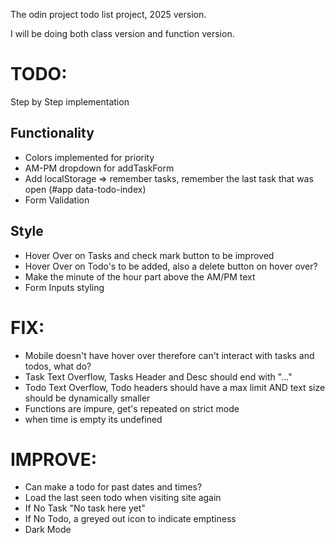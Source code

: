 The odin project todo list project, 2025 version.

I will be doing both class version and function version.

# TODO:

Step by Step implementation

## Functionality

- Colors implemented for priority
- AM-PM dropdown for addTaskForm
- Add localStorage => remember tasks, remember the last task that was open (#app data-todo-index)
- Form Validation

## Style

- Hover Over on Tasks and check mark button to be improved
- Hover Over on Todo's to be added, also a delete button on hover over?
- Make the minute of the hour part above the AM/PM text
- Form Inputs styling

# FIX:

- Mobile doesn't have hover over therefore can't interact with tasks and todos, what do?
- Task Text Overflow, Tasks Header and Desc should end with "..."
- Todo Text Overflow, Todo headers should have a max limit AND text size should be dynamically smaller
- Functions are impure, get's repeated on strict mode
- when time is empty its undefined

# IMPROVE:

- Can make a todo for past dates and times?
- Load the last seen todo when visiting site again
- If No Task "No task here yet"
- If No Todo, a greyed out icon to indicate emptiness
- Dark Mode
